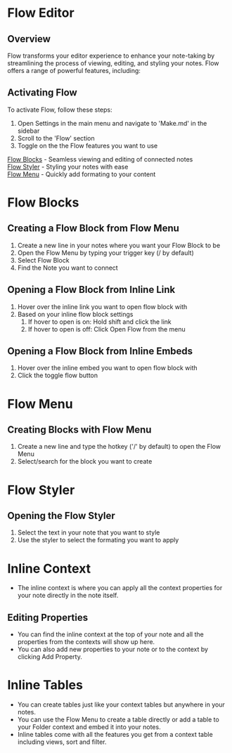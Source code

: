 # Flow Editor

## Overview

Flow transforms your editor experience to enhance your note-taking by streamlining the process of viewing, editing, and styling your notes. Flow offers a range of powerful features, including:

## Activating Flow

To activate Flow, follow these steps:

1. Open Settings in the main menu and navigate to 'Make.md' in the sidebar
2. Scroll to the 'Flow' section
3. Toggle on the the Flow features you want to use

[Flow Blocks](https://www.make.md/docs/Flow%20Editor/Flow%20Blocks) - Seamless viewing and editing of connected notes  
[Flow Styler](https://www.make.md/docs/Flow%20Editor/Flow%20Styler) - Styling your notes with ease  
[Flow Menu](https://www.make.md/docs/Flow%20Editor/Flow%20Menu) - Quickly add formating to your content


# Flow Blocks

## Creating a Flow Block from Flow Menu

1. Create a new line in your notes where you want your Flow Block to be
2. Open the Flow Menu by typing your trigger key (/ by default)
3. Select Flow Block
4. Find the Note you want to connect

## Opening a Flow Block from Inline Link

1. Hover over the inline link you want to open flow block with
2. Based on your inline flow block settings
    1. If hover to open is on: Hold shift and click the link
    2. If hover to open is off: Click Open Flow from the menu

## Opening a Flow Block from Inline Embeds

1. Hover over the inline embed you want to open flow block with
2. Click the toggle flow button


# Flow Menu

## Creating Blocks with Flow Menu

1. Create a new line and type the hotkey ('/' by default) to open the Flow Menu
2. Select/search for the block you want to create

# Flow Styler

## Opening the Flow Styler

1. Select the text in your note that you want to style
2. Use the styler to select the formating you want to apply

# Inline Context

- The inline context is where you can apply all the context properties for your note directly in the note itself.

## Editing Properties

- You can find the inline context at the top of your note and all the properties from the contexts will show up here.
- You can also add new properties to your note or to the context by clicking Add Property.

# Inline Tables

- You can create tables just like your context tables but anywhere in your notes.
- You can use the Flow Menu to create a table directly or add a table to your Folder context and embed it into your notes.
- Inline tables come with all the features you get from a context table including views, sort and filter.